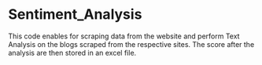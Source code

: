 # Sentiment_Analysis
This code enables for scraping data from the website and perform Text Analysis on the blogs scraped from the respective sites. The score after the analysis are then stored in an excel file.
